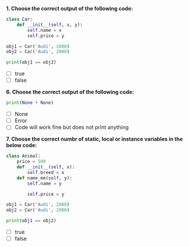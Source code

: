 **1. Choose the correct output of the following code:**

```python
class Car:
    def __init__(self, x, y):
        self.name = x
        self.price = y

obj1 = Car('Audi', 2000)
obj2 = Car('Audi', 2000)

print(obj1 == obj2)
```
- [ ] true
- [ ] false

**6. Choose the correct output of the following code:**

```python
print(None + None)
```
- [ ] None
- [ ] Error
- [ ] Code will work fine but does not print anything

**7. Choose the correct numbr of static, local or instance variables in the below code:**

```python
class Animal:
    price = 500
    def __init__(self, x):
        self.breed = x
    def name_me(self, y):
        self.name = y

        self.price = y

obj1 = Car('Audi', 2000)
obj2 = Car('Audi', 2000)

print(obj1 == obj2)
```
- [ ] true
- [ ] false
